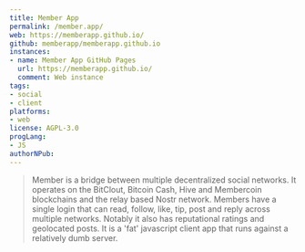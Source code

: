 ```yaml
---
title: Member App
permalink: /member.app/
web: https://memberapp.github.io/
github: memberapp/memberapp.github.io
instances:
- name: Member App GitHub Pages
  url: https://memberapp.github.io/
  comment: Web instance
tags:
- social
- client
platforms:
- web
license: AGPL-3.0
progLang:
- JS
authorNPub: 
---
```


> Member is a bridge between multiple decentralized social networks. It operates on the BitClout, Bitcoin Cash, Hive and Membercoin blockchains and the relay based Nostr network. Members have a single login that can read, follow, like, tip, post and reply across multiple networks. Notably it also has reputational ratings and geolocated posts. It is a 'fat' javascript client app that runs against a relatively dumb server. 
